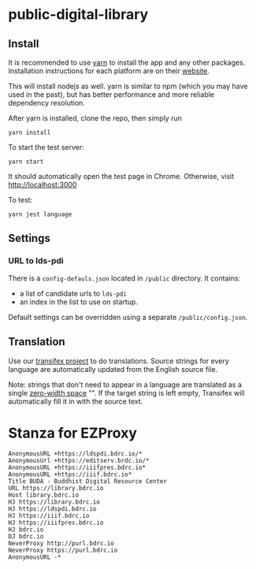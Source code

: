 # public-digital-library 

## Install

It is recommended to use [yarn](https://yarnpkg.com/) to install the app and any other packages. Installation instructions for each platform are on their [website](https://yarnpkg.com/lang/en/docs/install/).

This will install nodejs as well. yarn is similar to npm (which you may have used in the past), but has better performance and more reliable dependency resolution.

After yarn is installed, clone the repo, then simply run

    yarn install

To start the test server:

    yarn start

It should automatically open the test page in Chrome. Otherwise, visit <http://localhost:3000>

To test:

    yarn jest language

## Settings

### URL to lds-pdi

<!--By default, the app will test on startup where lds-pdi is reachable. The first candidate url is `http://localhost:8080`, then it tries `http://localhost:13280` and finally `http://buda1.bdrc.io`.

This automatic setting can be bypassed using a `GET` parameter if needed: `?lds-pdi=...`. For example, `http://localhost:13280?ldspdi=bdrc1.bdrc.io:13280` will use the online `fuseki` server instead of the default `http://localhost:13280`.-->

There is a `config-defauls.json` located in `/public` directory. It contains:
* a list of candidate urls to `lds-pdi`
* an index in the list to use on startup.

Default settings can be overridden using a separate `/public/config.json`.

## Translation
Use our [transifex project](https://www.transifex.com/bdrc/buda-library/dashboard/) to do translations. Source strings for every language are automatically updated from the English source file.

Note: strings that don't need to appear in a language are translated as a single [zero-width space](https://en.wikipedia.org/wiki/Zero-width_space) "​". If the target string is left empty, Transifex will automatically fill it in with the source text.

# Stanza for EZProxy

```
AnonymousURL +https://ldspdi.bdrc.io/*
AnonymousUrl +https://editserv.brdc.io/*
AnonymousURL +https://iiifpres.bdrc.io*
AnonymousURL +https://iiif.bdrc.io*
Title BUDA - Buddhist Digital Resource Center
URL https://library.bdrc.io
Host library.bdrc.io
HJ https://library.bdrc.io
HJ https://ldspdi.bdrc.io
HJ https://iiif.bdrc.io
HJ https://iiifpres.bdrc.io
HJ bdrc.io
DJ bdrc.io
NeverProxy http://purl.bdrc.io
NeverProxy https://purl.bdrc.io
AnonymousURL -*
```